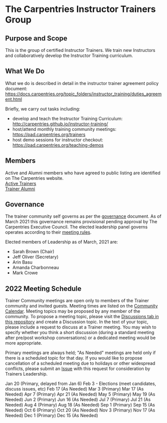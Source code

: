 # The Carpentries Instructor Trainers Group

## Purpose and Scope

This is the group of certified Instructor Trainers. We train new Instructors and collaboratively develop the Instructor Training curriculum.

## What We Do
What we do is described in detail in the instructor trainer agreement policy document: https://docs.carpentries.org/topic_folders/instructor_training/duties_agreement.html

Briefly, we carry out tasks including:
- develop and teach the Instructor Training Curriculum: http://carpentries.github.io/instructor-training/
- host/attend monthly training community meetings: https://pad.carpentries.org/trainers
- host demo sessions for instructor checkout: https://pad.carpentries.org/teaching-demos

## Members
Active and Alumni members who have agreed to public listing are identified on The Carpentries website.  
[Active Trainers](https://carpentries.org/trainers/)  
[Trainer Alumni](https://carpentries.org/trainer_alumni/)

## Governance

The trainer community self governs as per the [governance](governance.md) document. As of March 2021 this governance remains provisional pending approval by The Carpentries Executive Council.
The elected leadership panel governs operates according to their [meeting rules](policy/leader_meeting_rules.md).

Elected members of Leadership as of March, 2021 are:
- Sarah Brown (Chair)
- Jeff Oliver (Secretary)
- Arin Basu
- Amanda Charbonneau
- Mark Crowe

## 2022 Meeting Schedule

Trainer Community meetings are open only to members of the Trainer community and invited guests. Meeting times are listed on the [Community Calendar](https://carpentries.org/community/#community-events). 
Meeting topics may be proposed by any member of the community. To propose a meeting topic, please visit the [Discussions tab in this repository](discussions) and 
create a Discussion topic. In the text of your topic, please include a request to discuss at a Trainer meeting. You may wish to specify whether you 
think a short discussion (during a standard meeting after pre/post workshop conversations) or a dedicated meeting would be more appropriate. 
  
Primary meetings are always held; "As Needed" meetings are held only if there is a scheduled topic for that day. 
If you would like to propose cancellation of a scheduled meeting due to holidays or other widespread conflicts, please submit an [Issue](issues) 
with this request for consideration by Trainers Leadership.

Jan 20 (Primary, delayed from Jan 6)
Feb 3 - Elections (meet candidates, discuss issues, etc)
Feb 17 (As Needed)
Mar 3 (Primary)
Mar 17 (As Needed)
Apr 7 (Primary)
Apr 21 (As Needed) 
May 5 (Primary) 
May 19 (As Needed)
Jun 2 (Primary) 
Jun 16 (As Needed)
Jul 7 (Primary)
Jul 21 (As Needed)
Aug 4 (Primary)
Aug 18 (As Needed)
Sep 1 (Primary) 
Sep 15 (As Needed)
Oct 6 (Primary)
Oct 20 (As Needed)
Nov 3 (Primary)
Nov 17 (As Needed)
Dec 1 (Primary)
Dec 15 (As Needed)
